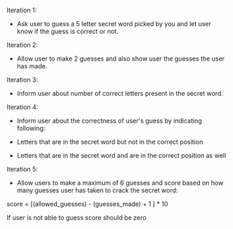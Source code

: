 Iteration 1:

- Ask user to guess a 5 letter secret word picked by you and let user know if the guess is correct or not.

Iteration 2:

- Allow user to make 2 guesses and also show user the guesses the user has made.

Iteration 3:

- Inform user about number of correct letters present in the secret word.

Iteration 4:

- Inform user about the correctness of user's guess by indicating following:

- Letters that are in the secret word but not in the correct position
- Letters that are in the secret word and are in the correct position as well

Iteration 5:

- Allow users to make a maximum of 6 guesses and score based on how many guesses user has taken to crack the secret word:

score = [(allowed_guesses) - (guesses_made) + 1 ] \* 10

If user is not able to guess score should be zero
